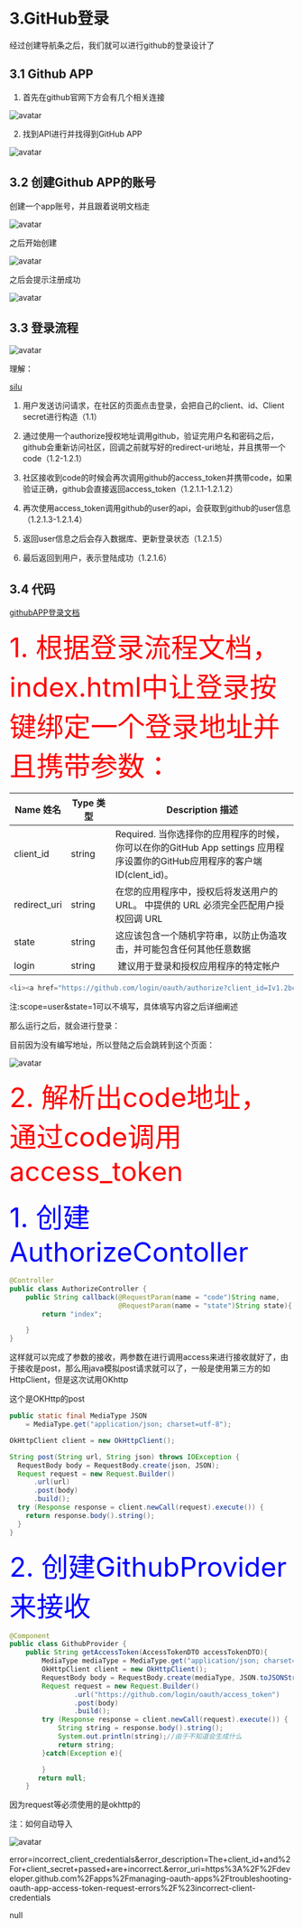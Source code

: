 <!--
 * @Author: 孙浩然
 * @Date: 2020-05-18 09:19:17
 * @LastEditors: 孙浩然
 * @LastEditTime: 2020-05-18 14:41:53
 * @FilePath: \docs\10.project\03-Github登录.md
 * @博客地址: 个人博客，如果各位客官觉得不错，请点个赞，谢谢。[地址](https://codefool0307.github.io/JavaScholar/#/)
--> 
<!--
 * @Author: 孙浩然
 * @Date: 2020-05-18 09:19:17
 * @LastEditors: 孙浩然
 * @LastEditTime: 2020-05-18 09:19:18
 * @FilePath: \docs\10.project\01.Project01\03-Github登录.md
 * @博客地址: 个人博客，如果各位客官觉得不错，请点个赞，谢谢。[地址](https://codefool0307.github.io/JavaScholar/#/)
--> 

# 3.GitHub登录

经过创建导航条之后，我们就可以进行github的登录设计了

## 3.1 Github APP
1. 首先在github官网下方会有几个相关连接

![avatar](./assets/3-1.jpg)

2. 找到API进行并找得到GitHub APP

![avatar](./assets/3-2.jpg)

## 3.2 创建Github APP的账号

创建一个app账号，并且跟着说明文档走

![avatar](./assets/3-3.jpg)

之后开始创建

![avatar](./assets/3-4.jpg)

之后会提示注册成功

![avatar](./assets/3-5.jpg)

## 3.3 登录流程

![avatar](./assets/3-6.jpg)

理解：

[silu](https://developer.github.com/apps/building-github-apps/identifying-and-authorizing-users-for-github-apps/)

1. 用户发送访问请求，在社区的页面点击登录，会把自己的client、id、Client secret进行构造（1.1）

2. 通过使用一个authorize授权地址调用github，验证完用户名和密码之后，github会重新访问社区，回调之前就写好的redirect-uri地址，并且携带一个code（1.2-1.2.1）

3. 社区接收到code的时候会再次调用github的access_token并携带code，如果验证正确，github会直接返回access_token（1.2.1.1-1.2.1.2）

4. 再次使用access_token调用github的user的api，会获取到github的user信息（1.2.1.3-1.2.1.4）

5. 返回user信息之后会存入数据库、更新登录状态（1.2.1.5）

6. 最后返回到用户，表示登陆成功（1.2.1.6）

## 3.4 代码

[githubAPP登录文档](https://developer.github.com/apps/building-github-apps/identifying-and-authorizing-users-for-github-apps/)

<font color=red size='9'>1. 根据登录流程文档，index.html中让登录按键绑定一个登录地址并且携带参数：</font>
   
   | Name 姓名       | Type 类型 | Description 描述                                                                   |
|---------------|---------|----------------------------------------------------------------------------------|
| client_id    | string  | Required. 当你选择你的应用程序的时候，你可以在你的GitHub App settings 应用程序设置你的GitHub应用程序的客户端ID(clent_id)。 |
| redirect_uri | string  | 在您的应用程序中，授权后将发送用户的 URL。 中提供的 URL 必须完全匹配用户授权回调 URL                                |
| state         | string  | 这应该包含一个随机字符串，以防止伪造攻击，并可能包含任何其他任意数据                                               |
| login         | string  |  建议用于登录和授权应用程序的特定帐户                                                              |


```java
<li><a href="https://github.com/login/oauth/authorize?client_id=Iv1.2bc3b748c47800d6&redirect_uri=http://localhost:9997/callback&scope=user&state=1">登录</a></li>
```

注:scope=user&state=1可以不填写，具体填写内容之后详细阐述

那么运行之后，就会进行登录：

目前因为没有编写地址，所以登陆之后会跳转到这个页面：

![avatar](./assets/3-7.jpg)


<font color=red size='9'>2. 解析出code地址，通过code调用access_token</font>
   
   <font color=blue size='7'>1. 创建AuthorizeContoller</font>

```java
@Controller
public class AuthorizeController {
    public String callback(@RequestParam(name = "code")String name,
                           @RequestParam(name = "state")String state){
        return "index";

    }
}
```
这样就可以完成了参数的接收，两参数在进行调用access来进行接收就好了，由于接收是post，那么用java模拟post请求就可以了，一般是使用第三方的如HttpClient，但是这次试用OKhttp

这个是OKHttp的post
```java
public static final MediaType JSON
    = MediaType.get("application/json; charset=utf-8");

OkHttpClient client = new OkHttpClient();

String post(String url, String json) throws IOException {
  RequestBody body = RequestBody.create(json, JSON);
  Request request = new Request.Builder()
      .url(url)
      .post(body)
      .build();
  try (Response response = client.newCall(request).execute()) {
    return response.body().string();
  }
}
```
   <font color=blue size='7'>2. 创建GithubProvider来接收</font>
```java
@Component
public class GithubProvider {
    public String getAccessToken(AccessTokenDTO accessTokenDTO){
        MediaType mediaType = MediaType.get("application/json; charset=utf-8");
        OkHttpClient client = new OkHttpClient();
        RequestBody body = RequestBody.create(mediaType, JSON.toJSONString(accessTokenDTO));
        Request request = new Request.Builder()
                .url("https://github.com/login/oauth/access_token")
                .post(body)
                .build();
        try (Response response = client.newCall(request).execute()) {
            String string = response.body().string();
            System.out.println(string);//由于不知道会生成什么
            return string;
        }catch(Exception e){

        }
       return null;
    }
```

因为request等必须使用的是okhttp的


注：如何自动导入

![avatar](./assets/3-8.jpg)

error=incorrect_client_credentials&error_description=The+client_id+and%2For+client_secret+passed+are+incorrect.&error_uri=https%3A%2F%2Fdeveloper.github.com%2Fapps%2Fmanaging-oauth-apps%2Ftroubleshooting-oauth-app-access-token-request-errors%2F%23incorrect-client-credentials


null




